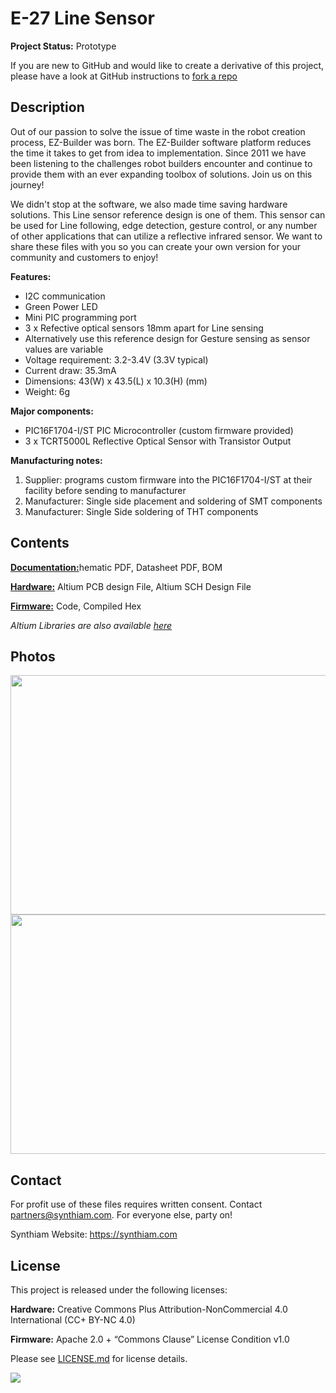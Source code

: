 # E-27 Line Sensor

**Project Status:** Prototype

If you are new to GitHub and would like to create a derivative of this project, please have a look at GitHub instructions to [fork a repo](https://help.github.com/en/articles/fork-a-repo)

## Description

Out of our passion to solve the issue of time waste in the robot creation process, EZ-Builder was born. The EZ-Builder software platform reduces the time it takes to get from idea to implementation. Since 2011 we have been listening to the challenges robot builders encounter and continue to provide them with an ever expanding toolbox of solutions. Join us on this journey!

We didn't stop at the software, we also made time saving hardware solutions. This Line sensor reference design is one of them. This sensor can be used for Line following, edge detection, gesture control, or any number of other applications that can utilize a reflective infrared sensor. We want to share these files with you so you can create your own version for your community and customers to enjoy!

**Features:**
- I2C communication
- Green Power LED
- Mini PIC programming port
- 3 x Refective optical sensors 18mm apart for Line sensing
- Alternatively use this reference design for Gesture sensing as sensor values are variable
- Voltage requirement: 3.2-3.4V (3.3V typical)
- Current draw: 35.3mA
- Dimensions: 43(W) x 43.5(L) x 10.3(H) (mm)
- Weight: 6g

**Major components:** 
- PIC16F1704-I/ST PIC Microcontroller (custom firmware provided)
- 3 x TCRT5000L Reflective Optical Sensor with Transistor Output

**Manufacturing notes:** 
1. Supplier: programs custom firmware into the PIC16F1704-I/ST at their facility before sending to manufacturer
2. Manufacturer: Single side placement and soldering of SMT components
3. Manufacturer: Single Side soldering of THT components

## Contents

[**Documentation:**](https://github.com/synthiam/E-27_Line_Sensor/tree/master/E-27%20Documentation)hematic PDF, Datasheet PDF, BOM

[**Hardware:**](https://github.com/synthiam/E-27_Line_Sensor/tree/master/E-27%20Hardware) Altium PCB design File, Altium SCH Design File

[**Firmware:**](https://github.com/synthiam/E-27_Line_Sensor/tree/master/E-27%20Firmware) Code, Compiled Hex

*Altium Libraries are also available <a href="https://github.com/synthiam/Synthiam_Altium_Librairies">here</a>*

## Photos

<p align="left">
<img src="https://live.staticflickr.com/65535/32801180957_0ac42a03d9_k.jpg" width="683" height="383">
<img src="https://live.staticflickr.com/65535/40778037073_3a07ccc2b5_k.jpg" width="683" height="383"></p>

## Contact

For profit use of these files requires written consent. Contact partners@synthiam.com. For everyone else, party on!

Synthiam Website: https://synthiam.com

## License

This project is released under the following licenses:

**Hardware:** Creative Commons Plus Attribution-NonCommercial 4.0 International (CC+ BY-NC 4.0)

**Firmware:** Apache 2.0 + “Commons Clause” License Condition v1.0

Please see [LICENSE.md](https://github.com/synthiam/E-27_Line_Sensor/blob/master/LICENSE.md) for license details.

<a href="https://synthiam.com"><img src="https://live.staticflickr.com/65535/47791527651_358dffb302_m.jpg"></a>
